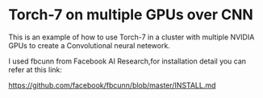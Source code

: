 # Torch-7 on multiple GPUs over CNN


This is an example of how to use Torch-7 in a cluster with multiple NVIDIA GPUs to create a Convolutional neural netework.

I used fbcunn from Facebook AI Research,for installation detail you can refer at this link:

https://github.com/facebook/fbcunn/blob/master/INSTALL.md

